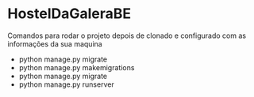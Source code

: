 # HostelDaGaleraBE

Comandos para rodar o projeto depois de clonado e configurado com as informações da sua maquina

- python manage.py migrate
- python manage.py makemigrations
- python manage.py migrate
- python manage.py runserver
